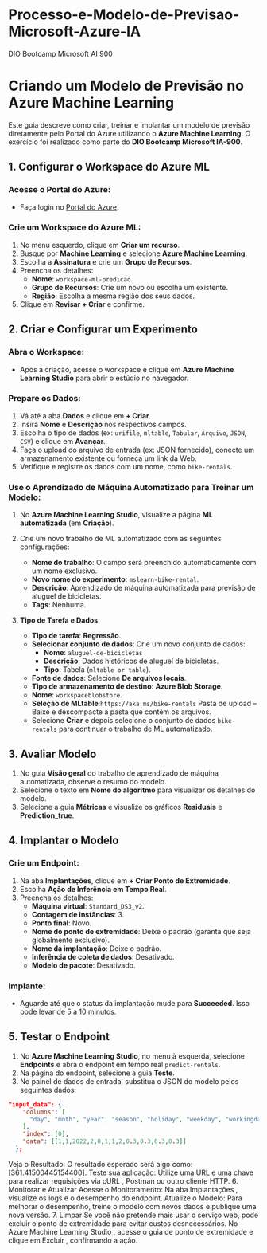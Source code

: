 # Processo-e-Modelo-de-Previsao-Microsoft-Azure-IA
DIO Bootcamp Microsoft AI 900

# Criando um Modelo de Previsão no Azure Machine Learning

Este guia descreve como criar, treinar e implantar um modelo de previsão diretamente pelo Portal do Azure utilizando o **Azure Machine Learning**. O exercício foi realizado como parte do **DIO Bootcamp Microsoft IA-900**.

## 1. Configurar o Workspace do Azure ML

### Acesse o Portal do Azure:
- Faça login no [Portal do Azure](https://portal.azure.com).

### Crie um Workspace do Azure ML:
1. No menu esquerdo, clique em **Criar um recurso**.
2. Busque por **Machine Learning** e selecione **Azure Machine Learning**.
3. Escolha a **Assinatura** e crie um **Grupo de Recursos**.
4. Preencha os detalhes:
   - **Nome**: `workspace-ml-predicao`
   - **Grupo de Recursos**: Crie um novo ou escolha um existente.
   - **Região**: Escolha a mesma região dos seus dados.
5. Clique em **Revisar + Criar** e confirme.

## 2. Criar e Configurar um Experimento

### Abra o Workspace:
- Após a criação, acesse o workspace e clique em **Azure Machine Learning Studio** para abrir o estúdio no navegador.

### Prepare os Dados:
1. Vá até a aba **Dados** e clique em **+ Criar**.
2. Insira **Nome** e **Descrição** nos respectivos campos.
3. Escolha o tipo de dados (ex: `urifile`, `mltable`, `Tabular`, `Arquivo`, `JSON`, `CSV`) e clique em **Avançar**.
4. Faça o upload do arquivo de entrada (ex: JSON fornecido), conecte um armazenamento existente ou forneça um link da Web.
5. Verifique e registre os dados com um nome, como `bike-rentals`.

### Use o Aprendizado de Máquina Automatizado para Treinar um Modelo:
1. No **Azure Machine Learning Studio**, visualize a página **ML automatizada** (em **Criação**).
2. Crie um novo trabalho de ML automatizado com as seguintes configurações:
   - **Nome do trabalho**: O campo será preenchido automaticamente com um nome exclusivo.
   - **Novo nome do experimento**: `mslearn-bike-rental`.
   - **Descrição**: Aprendizado de máquina automatizada para previsão de aluguel de bicicletas.
   - **Tags**: Nenhuma.
   
3. **Tipo de Tarefa e Dados**:
   - **Tipo de tarefa**: **Regressão**.
   - **Selecionar conjunto de dados**: Crie um novo conjunto de dados:
     - **Nome**: `aluguel-de-bicicletas`
     - **Descrição**: Dados históricos de aluguel de bicicletas.
     - **Tipo**: Tabela (`mltable or table`).
   - **Fonte de dados**: Selecione **De arquivos locais**.
   - **Tipo de armazenamento de destino**: **Azure Blob Storage**.
   - **Nome**: `workspaceblobstore`.
   - **Seleção de MLtable**:`https://aka.ms/bike-rentals` Pasta de upload – Baixe e descompacte a pasta que contém os arquivos. 
   - Selecione **Criar** e depois selecione o conjunto de dados `bike-rentals` para continuar o trabalho de ML automatizado.

## 3. Avaliar Modelo

1. No guia **Visão geral** do trabalho de aprendizado de máquina automatizada, observe o resumo do modelo.
2. Selecione o texto em **Nome do algoritmo** para visualizar os detalhes do modelo.
3. Selecione a guia **Métricas** e visualize os gráficos **Residuais** e **Prediction_true**.

## 4. Implantar o Modelo

### Crie um Endpoint:
1. Na aba **Implantações**, clique em **+ Criar Ponto de Extremidade**.
2. Escolha **Ação de Inferência em Tempo Real**.
3. Preencha os detalhes:
   - **Máquina virtual**: `Standard_DS3_v2`.
   - **Contagem de instâncias**: 3.
   - **Ponto final**: Novo.
   - **Nome do ponto de extremidade**: Deixe o padrão (garanta que seja globalmente exclusivo).
   - **Nome da implantação**: Deixe o padrão.
   - **Inferência de coleta de dados**: Desativado.
   - **Modelo de pacote**: Desativado.

### Implante:
- Aguarde até que o status da implantação mude para **Succeeded**. Isso pode levar de 5 a 10 minutos.

## 5. Testar o Endpoint

1. No **Azure Machine Learning Studio**, no menu à esquerda, selecione **Endpoints** e abra o endpoint em tempo real `predict-rentals`.
2. Na página do endpoint, selecione a guia **Teste**.
3. No painel de dados de entrada, substitua o JSON do modelo pelos seguintes dados:

```json
"input_data": {
    "columns": [
      "day", "mnth", "year", "season", "holiday", "weekday", "workingday", "weathersit", "temp", "atemp", "hum", "windspeed"
    ],
    "index": [0],
    "data": [[1,1,2022,2,0,1,1,2,0.3,0.3,0.3,0.3]]
  };
``` 
Veja o Resultado:
O resultado esperado será algo como: [361.41500445154400].
Teste sua aplicação:
Utilize uma URL e uma chave para realizar requisições via cURL , Postman ou outro cliente HTTP.
6. Monitorar e Atualizar
Acesse o Monitoramento:
Na aba Implantações , visualize os logs e o desempenho do endpoint.
Atualize o Modelo:
Para melhorar o desempenho, treine o modelo com novos dados e publique uma nova versão.
7. Limpar
Se você não pretende mais usar o serviço web, pode excluir o ponto de extremidade para evitar custos desnecessários. No Azure Machine Learning Studio , acesse o guia de ponto de extremidade e clique em Excluir , confirmando a ação.



